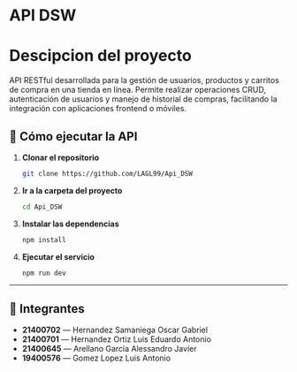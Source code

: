 # API DSW

# Descipcion del proyecto

API RESTful desarrollada para la gestión de usuarios, productos y carritos de compra en una tienda en línea. Permite realizar operaciones CRUD, autenticación de usuarios y manejo de historial de compras, facilitando la integración con aplicaciones frontend o móviles.

## 🚀 Cómo ejecutar la API

1. **Clonar el repositorio**
   ```sh
   git clone https://github.com/LAGL99/Api_DSW
   ```

2. **Ir a la carpeta del proyecto**
   ```sh
   cd Api_DSW
   ```

3. **Instalar las dependencias**
   ```sh
   npm install
   ```

4. **Ejecutar el servicio**
   ```sh
   npm run dev
   ```

---

## 👥 Integrantes

- **21400702** — Hernandez Samaniega Oscar Gabriel  
- **21400701** — Hernandez Ortiz Luis Eduardo Antonio  
- **21400645** — Arellano Garcia Alessandro Javier  
- **19400576** — Gomez Lopez Luis Antonio 